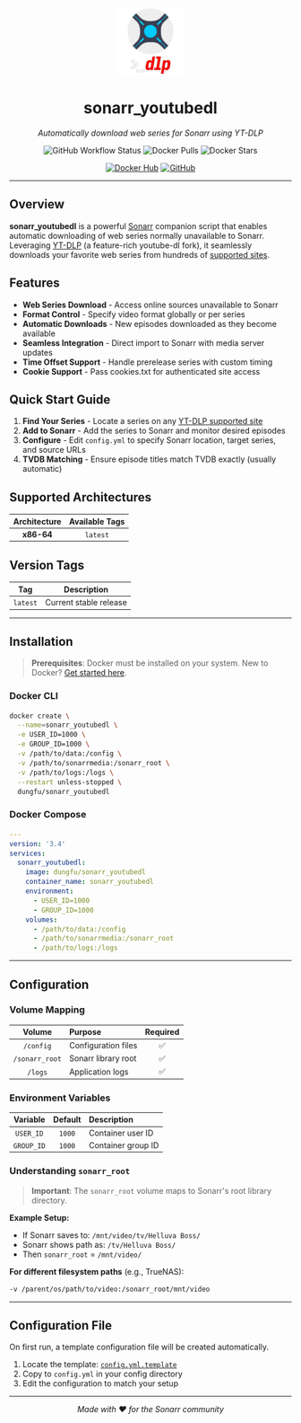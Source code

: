 <div align="center">

<img src="logo.png" alt="sonarr_youtubedl Logo" width="120" height="120">

# sonarr_youtubedl

*Automatically download web series for Sonarr using YT-DLP*

![GitHub Workflow Status](https://img.shields.io/github/actions/workflow/status/fireph/sonarr_youtubedl/main.yaml?style=flat-square)
![Docker Pulls](https://img.shields.io/docker/pulls/dungfu/sonarr_youtubedl?style=flat-square)
![Docker Stars](https://img.shields.io/docker/stars/dungfu/sonarr_youtubedl?style=flat-square)

[![Docker Hub](https://img.shields.io/badge/Open%20On-DockerHub-blue?style=for-the-badge&logo=docker)](https://hub.docker.com/r/dungfu/sonarr_youtubedl)
[![GitHub](https://img.shields.io/badge/GitHub-Repository-blue?style=for-the-badge&logo=github)](https://github.com/fireph/sonarr_youtubedl)

</div>

---

## Overview

**sonarr_youtubedl** is a powerful [Sonarr](https://sonarr.tv/) companion script that enables automatic downloading of web series normally unavailable to Sonarr. Leveraging [YT-DLP](https://github.com/yt-dlp/yt-dlp) (a feature-rich youtube-dl fork), it seamlessly downloads your favorite web series from hundreds of [supported sites](https://github.com/yt-dlp/yt-dlp/blob/master/supportedsites.md).

## Features

- **Web Series Download** - Access online sources unavailable to Sonarr
- **Format Control** - Specify video format globally or per series
- **Automatic Downloads** - New episodes downloaded as they become available
- **Seamless Integration** - Direct import to Sonarr with media server updates
- **Time Offset Support** - Handle prerelease series with custom timing
- **Cookie Support** - Pass cookies.txt for authenticated site access

## Quick Start Guide

1. **Find Your Series** - Locate a series on any [YT-DLP supported site](https://github.com/yt-dlp/yt-dlp/blob/master/supportedsites.md)
2. **Add to Sonarr** - Add the series to Sonarr and monitor desired episodes
3. **Configure** - Edit `config.yml` to specify Sonarr location, target series, and source URLs
4. **TVDB Matching** - Ensure episode titles match TVDB exactly (usually automatic)

## Supported Architectures

| Architecture | Available Tags |
|:------------:|:-------------:|
| **x86-64** | `latest` |

## Version Tags

| Tag | Description |
|:---:|:----------:|
| `latest` | Current stable release |

---

## Installation

> **Prerequisites**: Docker must be installed on your system. New to Docker? [Get started here](https://docs.docker.com/get-started/).

### Docker CLI

```bash
docker create \
  --name=sonarr_youtubedl \
  -e USER_ID=1000 \
  -e GROUP_ID=1000 \
  -v /path/to/data:/config \
  -v /path/to/sonarrmedia:/sonarr_root \
  -v /path/to/logs:/logs \
  --restart unless-stopped \
  dungfu/sonarr_youtubedl
```

### Docker Compose

```yaml
---
version: '3.4'
services:
  sonarr_youtubedl:
    image: dungfu/sonarr_youtubedl
    container_name: sonarr_youtubedl
    environment:
      - USER_ID=1000
      - GROUP_ID=1000
    volumes:
      - /path/to/data:/config
      - /path/to/sonarrmedia:/sonarr_root
      - /path/to/logs:/logs
```

---

## Configuration

### Volume Mapping

| Volume | Purpose | Required |
|:------:|:--------|:--------:|
| `/config` | Configuration files | ✅ |
| `/sonarr_root` | Sonarr library root | ✅ |
| `/logs` | Application logs | ✅ |

### Environment Variables

| Variable | Default | Description |
|:--------:|:-------:|:------------|
| `USER_ID` | `1000` | Container user ID |
| `GROUP_ID` | `1000` | Container group ID |

### Understanding `sonarr_root`

> **Important**: The `sonarr_root` volume maps to Sonarr's root library directory.

**Example Setup:**
- If Sonarr saves to: `/mnt/video/tv/Helluva Boss/`
- Sonarr shows path as: `/tv/Helluva Boss/`
- Then `sonarr_root` = `/mnt/video/`

**For different filesystem paths** (e.g., TrueNAS):
```bash
-v /parent/os/path/to/video:/sonarr_root/mnt/video
```

---

## Configuration File

On first run, a template configuration file will be created automatically.

1. Locate the template: [`config.yml.template`](./app/config.yml.template)
2. Copy to `config.yml` in your config directory
3. Edit the configuration to match your setup

<div align="center">

---

*Made with ❤️ for the Sonarr community*

</div>

